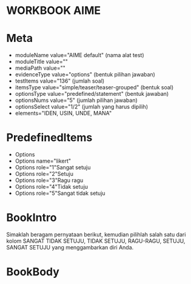 # WORKBOOK AIME

# Meta

- moduleName value="AIME default" (nama alat test)
- moduleTitle value=""
- mediaPath value=""
- evidenceType value="options" (bentuk pilihan jawaban)
- testItems value="136" (jumlah soal)
- itemsType value="simple/teaser/teaser-grouped" (bentuk soal)
- optionsType value="predefined/statement" (bentuk jawaban)
- optionsNums value="5" (jumlah pilihan jawaban)
- optionsSelect value="1/2" (jumlah yang harus dipilih)
- elements="IDEN, USIN, UNDE, MANA"

# PredefinedItems

- Options
- Options name="likert"
- Options role="1"Sangat setuju
- Options role="2"Setuju
- Options role="3"Ragu ragu
- Options role="4"Tidak setuju
- Options role="5"Sangat tidak setuju

# BookIntro
Simaklah beragam pernyataan berikut, kemudian pilihlah salah satu dari kolom SANGAT TIDAK SETUJU, TIDAK SETUJU, RAGU-RAGU, SETUJU, SANGAT SETUJU yang menggambarkan diri Anda.
# BookBody


